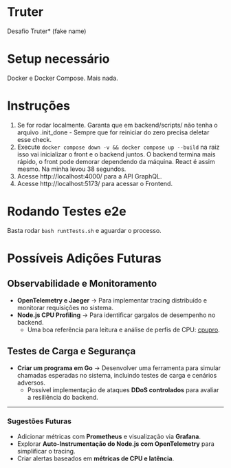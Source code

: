 # Truter
Desafio Truter* (fake name)

# Setup necessário

Docker e Docker Compose. Mais nada.

# Instruções

1. Se for rodar localmente. Garanta que em backend/scripts/ não tenha o arquivo .init_done - Sempre que for reiniciar do zero precisa deletar esse check.
2. Execute `docker compose down -v && docker compose up --build` na raiz isso vai inicializar o front e o backend juntos. O backend termina mais rápido, o front pode demorar dependendo da máquina. React é assim mesmo. Na minha levou 38 segundos.
3. Acesse http://localhost:4000/ para a API GraphQL.
4. Acesse http://localhost:5173/ para acessar o Frontend.


# Rodando Testes e2e

Basta rodar `bash runtTests.sh` e aguardar o processo.

# Possíveis Adições Futuras

## Observabilidade e Monitoramento
- **OpenTelemetry e Jaeger** → Para implementar tracing distribuído e monitorar requisições no sistema.
- **Node.js CPU Profiling** → Para identificar gargalos de desempenho no backend.  
  - Uma boa referência para leitura e análise de perfis de CPU: [cpupro](https://discoveryjs.github.io/cpupro/).

## Testes de Carga e Segurança
- **Criar um programa em Go** → Desenvolver uma ferramenta para simular chamadas esperadas no sistema, incluindo testes de carga e cenários adversos.  
  - Possível implementação de ataques **DDoS controlados** para avaliar a resiliência do backend.

---

### Sugestões Futuras
- Adicionar métricas com **Prometheus** e visualização via **Grafana**.
- Explorar **Auto-Instrumentação do Node.js com OpenTelemetry** para simplificar o tracing.
- Criar alertas baseados em **métricas de CPU e latência**.
